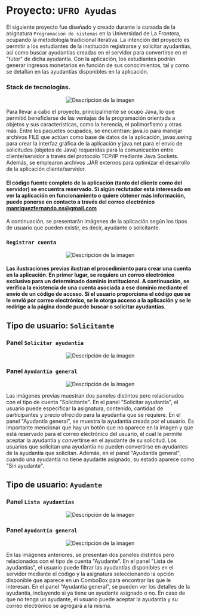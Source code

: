 # Proyecto: ```UFRO Ayudas```
El siguiente proyecto fue diseñado y creado durante la cursada de la asignatura ```Programación de sistemas``` en la Universidad de La Frontera, ocupando la metodología tradicional iterativa. La intención del proyecto es permitir a los estudiantes de la institución registrarse y solicitar ayudantías, así como buscar ayudantías creadas en el servidor para convertirse en el "tutor" de dicha ayudantía. Con la aplicación, los estudiantes podrán generar ingresos monetarios en función de sus conocimientos, tal y como se detallan en las ayudantías disponibles en la aplicación.

### Stack de tecnologías.
<p align="center">
  <img src="./IMG/Tec.PNG" alt="Descripción de la imagen">
</p>
Para llevar a cabo el proyecto, principalmente se ocupó Java, lo que permitió beneficiarse de las ventajas de la programación orientada a objetos y sus características, como la herencia, el polimorfismo y otras más. Entre los paquetes ocupados, se encuentran: java.io para manejar archivos FILE que actúan como base de datos de la aplicación, javax.swing para crear la interfaz gráfica de la aplicación y java.net para el envío de solicitudes (objetos de Java) requeridas para la comunicación entre cliente/servidor a través del protocolo TCP/IP mediante Java Sockets. Además, se emplearon archivos .JAR externos para optimizar el desarrollo de la aplicación cliente/servidor.

#### El código fuente completo de la aplicación (tanto del cliente como del servidor) se encuentra reservado. Si algún reclutador está interesado en ver la aplicación en funcionamiento o quiere obtener más información, puede ponerse en contacto a través del correo electrónico manriquezfernando.ns@gmail.com
A continuación, se presentarán imágenes de la aplicación según los tipos de usuario que pueden existir, es decir, ayudante o solicitante.

### ```Registrar cuenta```

<p align="center">
  <img src="./IMG/RegistrarCuenta.PNG" alt="Descripción de la imagen">
</p>

#### Las ilustraciones previas ilustran el procedimiento para crear una cuenta en la aplicación. En primer lugar, se requiere un correo electrónico exclusivo para un determinado dominio institucional. A continuación, se verifica la existencia de una cuenta asociada a ese dominio mediante el envío de un código de acceso. Si el usuario proporciona el código que se le envió por correo electrónico, se le otorga acceso a la aplicación y se le redirige a la página donde puede buscar o solicitar ayudantías.

## Tipo de usuario: ```Solicitante```
### Panel ```Solicitar ayudantía```
<p align="center">
  <img src="./IMG/Solicitar1.PNG" alt="Descripción de la imagen">
</p>

### Panel ```Ayudantía general```
<p align="center">
  <img src="./IMG/Solicitar2.PNG" alt="Descripción de la imagen">
</p>

Las imágenes previas muestran dos paneles distintos pero relacionados con el tipo de cuenta "Solicitante". En el panel "Solicitar ayudantía", el usuario puede especificar la asignatura, contenido, cantidad de participantes y precio ofrecido para la ayudantía que se requiere. En el panel "Ayudantía general", se muestra la ayudantía creada por el usuario. Es importante mencionar que hay un botón que no aparece en la imagen y que está reservado para el correo electrónico del usuario, el cual le permite aceptar la ayudantía y convertirse en el ayudante de su solicitud. Los usuarios que solicitan una ayudantía no pueden convertirse en ayudantes de la ayudantía que solicitan. Además, en el panel "Ayudantía general", cuando una ayudantía no tiene ayudante asignado, su estado aparece como "Sin ayudante".

## Tipo de usuario: ```Ayudante```
### Panel ```Lista ayudantías```
<p align="center">
  <img src="./IMG/Ayudante1.PNG" alt="Descripción de la imagen">
</p>

### Panel ```Ayudantía general```
<p align="center">
  <img src="./IMG/Ayudante2.PNG" alt="Descripción de la imagen">
</p>

En las imágenes anteriores, se presentan dos paneles distintos pero relacionados con el tipo de cuenta "Ayudante". En el panel "Lista de ayudantías", el usuario puede filtrar las ayudantías disponibles en el servidor mediante el código y la asignatura seleccionando la opción disponible que aparece en un ComboBox para encontrar las que le interesan. En el panel "Ayudantía general", se pueden ver los detalles de la ayudantía, incluyendo si ya tiene un ayudante asignado o no. En caso de que no tenga un ayudante, el usuario puede aceptar la ayudantía y su correo electrónico se agregará a la misma.